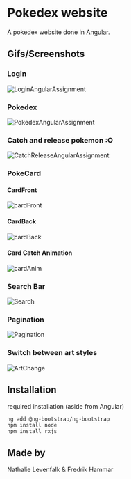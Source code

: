 # Pokedex website

A pokedex website done in Angular.

## Gifs/Screenshots

### Login

![LoginAngularAssignment](https://github.com/Muguai/AngularPokemon/assets/37656342/7060f78e-a86a-4a18-8df8-4b91ef9e40ef)

### Pokedex

![PokedexAngularAssignment](https://github.com/Muguai/AngularPokemon/assets/37656342/20a8fd00-4144-43d9-b938-e05d46a996b8)

### Catch and release pokemon :O

![CatchReleaseAngularAssignment](https://github.com/Muguai/AngularPokemon/assets/37656342/ea2098b0-964a-4ffb-88b6-9f7eab46434c)

### PokeCard

#### CardFront

![cardFront](https://github.com/Muguai/AngularPokemon/assets/37656342/c852db31-cc2d-48d4-a44c-c0919f33d3f6)

#### CardBack

![cardBack](https://github.com/Muguai/AngularPokemon/assets/37656342/2ca85b7a-cbdb-42bd-847b-66283993bdb8)

#### Card Catch Animation

![cardAnim](https://github.com/Muguai/AngularPokemon/assets/37656342/65a201eb-8a31-44a5-bb1b-15839519fddf)

### Search Bar

![Search](https://github.com/Muguai/AngularPokemon/assets/37656342/335bb3c9-db4e-473f-b837-a78587d434a3)

### Pagination

![Pagination](https://github.com/Muguai/AngularPokemon/assets/37656342/62a168a7-863a-4ae6-ae5b-c25d74c43380)

### Switch between art styles

![ArtChange](https://github.com/Muguai/AngularPokemon/assets/37656342/4af11567-db2a-4c56-8c8b-b3baccdb1eb9)



## Installation
required installation (aside from Angular)

```
ng add @ng-bootstrap/ng-bootstrap
npm install node
npm install rxjs
```

## Made by

Nathalie Levenfalk & Fredrik Hammar

